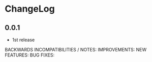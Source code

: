 # ChangeLog

## 0.0.1

* 1st release

BACKWARDS INCOMPATIBILITIES / NOTES:
IMPROVEMENTS:
NEW FEATURES:
BUG FIXES:
